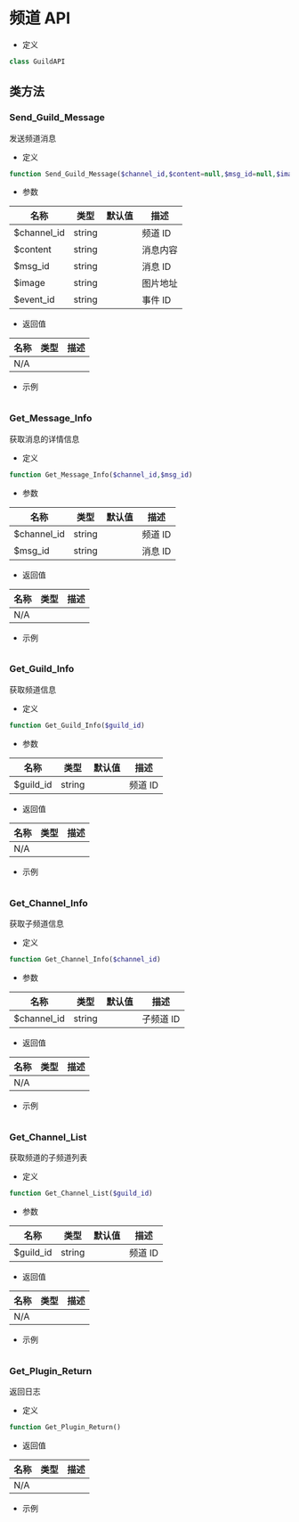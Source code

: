 # 频道 API

- 定义

```php
class GuildAPI
```

## 类方法

### Send_Guild_Message

发送频道消息

- 定义

```php
function Send_Guild_Message($channel_id,$content=null,$msg_id=null,$image=null,$event_id=null)
```

- 参数

| 名称        | 类型   | 默认值 | 描述     |
| ----------- | ------ | ------ | -------- |
| $channel_id | string |        | 频道 ID  |
| $content    | string |        | 消息内容 |
| $msg_id     | string |        | 消息 ID  |
| $image      | string |        | 图片地址 |
| $event_id   | string |        | 事件 ID  |

- 返回值

| 名称 | 类型 | 描述 |
| ---- | ---- | ---- |
| N/A  |      |      |

- 示例

```php

```

### Get_Message_Info

获取消息的详情信息

- 定义

```php
function Get_Message_Info($channel_id,$msg_id)
```

- 参数

| 名称        | 类型   | 默认值 | 描述    |
| ----------- | ------ | ------ | ------- |
| $channel_id | string |        | 频道 ID |
| $msg_id     | string |        | 消息 ID |

- 返回值

| 名称 | 类型 | 描述 |
| ---- | ---- | ---- |
| N/A  |      |      |

- 示例

```php

```

### Get_Guild_Info

获取频道信息

- 定义

```php
function Get_Guild_Info($guild_id)
```

- 参数

| 名称      | 类型   | 默认值 | 描述    |
| --------- | ------ | ------ | ------- |
| $guild_id | string |        | 频道 ID |

- 返回值

| 名称 | 类型 | 描述 |
| ---- | ---- | ---- |
| N/A  |      |      |

- 示例

```php

```

### Get_Channel_Info

获取子频道信息

- 定义

```php
function Get_Channel_Info($channel_id)
```

- 参数

| 名称        | 类型   | 默认值 | 描述      |
| ----------- | ------ | ------ | --------- |
| $channel_id | string |        | 子频道 ID |

- 返回值

| 名称 | 类型 | 描述 |
| ---- | ---- | ---- |
| N/A  |      |      |

- 示例

```php

```

### Get_Channel_List

获取频道的子频道列表

- 定义

```php
function Get_Channel_List($guild_id)
```

- 参数

| 名称      | 类型   | 默认值 | 描述    |
| --------- | ------ | ------ | ------- |
| $guild_id | string |        | 频道 ID |

- 返回值

| 名称 | 类型 | 描述 |
| ---- | ---- | ---- |
| N/A  |      |      |

- 示例

```php

```

### Get_Plugin_Return

返回日志

- 定义

```php
function Get_Plugin_Return()
```

- 返回值

| 名称 | 类型 | 描述 |
| ---- | ---- | ---- |
| N/A  |      |      |

- 示例

```php

```
